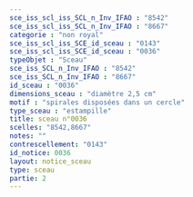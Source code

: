 ```yaml
---
sce_iss_scl_iss_SCL_n_Inv_IFAO : "8542"
sce_iss_scl_iss_SCL_n_Inv_IFAO : "8667"
categorie : "non royal"
sce_iss_scl_iss_SCE_id_sceau : "0143"
sce_iss_scl_iss_SCE_id_sceau : "0036"
typeObjet : "Sceau"
sce_iss_SCL_n_Inv_IFAO : "8542"
sce_iss_SCL_n_Inv_IFAO : "8667"
id_sceau : "0036"
dimensions_sceau : "diamètre 2,5 cm"
motif : "spirales disposées dans un cercle"
type_sceau : "estampille"
title: sceau n°0036
scelles: "8542,8667"
notes: ""
contrescellement: "0143"
id_notice: 0036
layout: notice_sceau
type: sceau
partie: 2
---
```

